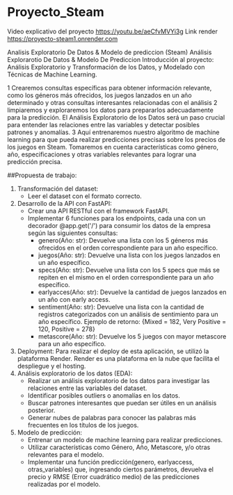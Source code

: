 # Proyecto_Steam
Video explicativo del proyecto
https://youtu.be/aeCfvMVYi3g
Link render
https://proyecto-steam1.onrender.com

Analisis Exploratorio De Datos &amp; Modelo de prediccion (Steam)
Análisis Explorarotio De Datos & Modelo De Prediccion
Introducción al proyecto:
Análisis Exploratorio y Transformación de los Datos, y Modelado con Técnicas de Machine Learning.


1
Crearemos consultas específicas para obtener información relevante, como los géneros más ofrecidos, los juegos lanzados en un año determinado y otras consultas interesantes relacionadas con el análisis
2
limpiaremos y exploraremos los datos para prepararlos adecuadamente para la predicción. El Análisis Exploratorio de los Datos será un paso crucial para entender las relaciones entre las variables y detectar posibles patrones y anomalías.
3
 Aquí entrenaremos nuestro algoritmo de machine learning para que pueda realizar predicciones precisas sobre los precios de los juegos en Steam. Tomaremos en cuenta características como género, año, especificaciones y otras variables relevantes para lograr una predicción precisa.

##Propuesta de trabajo:
1. Transformación del dataset:
   - Leer el dataset con el formato correcto.
2. Desarrollo de la API con FastAPI:
   - Crear una API RESTful con el framework FastAPI.
   - Implementar 6 funciones para los endpoints, cada una con un decorador @app.get('/') para consumir los datos de la empresa según las siguientes consultas:
     - genero(Año: str): Devuelve una lista con los 5 géneros más ofrecidos en el orden correspondiente para un año específico.
     - juegos(Año: str): Devuelve una lista con los juegos lanzados en un año específico.
     - specs(Año: str): Devuelve una lista con los 5 specs que más se repiten en el mismo en el orden correspondiente para un año específico.
     - earlyacces(Año: str): Devuelve la cantidad de juegos lanzados en un año con early access.
     - sentiment(Año: str): Devuelve una lista con la cantidad de registros categorizados con un análisis de sentimiento para un año específico.
       Ejemplo de retorno: {Mixed = 182, Very Positive = 120, Positive = 278}
     - metascore(Año: str): Devuelve los 5 juegos con mayor metascore para un año específico.
3. Deployment:
Para realizar el deploy de esta aplicación, se utilizó la plataforma Render. Render es una plataforma en la nube que facilita el despliegue y el hosting.
4. Análisis exploratorio de los datos (EDA):
   - Realizar un análisis exploratorio de los datos para investigar las relaciones entre las variables del dataset.
   - Identificar posibles outliers o anomalías en los datos.
   - Buscar patrones interesantes que puedan ser útiles en un análisis posterior.
   - Generar nubes de palabras para conocer las palabras más frecuentes en los títulos de los juegos.
5. Modelo de predicción:
   - Entrenar un modelo de machine learning para realizar predicciones.
   - Utilizar características como Género, Año, Metascore, y/o otras relevantes para el modelo.
   - Implementar una función predicción(genero, earlyaccess, otras_variables) que, ingresando ciertos parámetros, devuelva el precio y RMSE (Error cuadrático medio) de las predicciones realizadas por el modelo.


